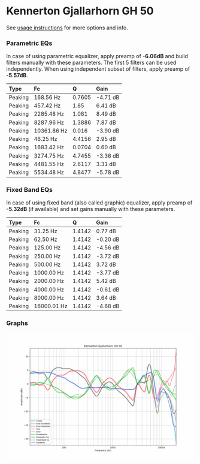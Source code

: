 # Kennerton Gjallarhorn GH 50
See [usage instructions](https://github.com/jaakkopasanen/AutoEq#usage) for more options and info.

### Parametric EQs
In case of using parametric equalizer, apply preamp of **-6.06dB** and build filters manually
with these parameters. The first 5 filters can be used independently.
When using independent subset of filters, apply preamp of **-5.57dB**.

| Type    | Fc          |      Q | Gain     |
|:--------|:------------|:-------|:---------|
| Peaking | 168.56 Hz   | 0.7605 | -4.71 dB |
| Peaking | 457.42 Hz   | 1.85   | 6.41 dB  |
| Peaking | 2285.48 Hz  | 1.081  | 8.49 dB  |
| Peaking | 8287.96 Hz  | 1.3886 | 7.87 dB  |
| Peaking | 10361.86 Hz | 0.016  | -3.90 dB |
| Peaking | 46.25 Hz    | 4.4156 | 2.95 dB  |
| Peaking | 1683.42 Hz  | 0.0704 | 0.60 dB  |
| Peaking | 3274.75 Hz  | 4.7455 | -3.36 dB |
| Peaking | 4481.55 Hz  | 2.6117 | 3.31 dB  |
| Peaking | 5534.48 Hz  | 4.8477 | -5.78 dB |

### Fixed Band EQs
In case of using fixed band (also called graphic) equalizer, apply preamp of **-5.32dB**
(if available) and set gains manually with these parameters.

| Type    | Fc          |      Q | Gain     |
|:--------|:------------|:-------|:---------|
| Peaking | 31.25 Hz    | 1.4142 | 0.77 dB  |
| Peaking | 62.50 Hz    | 1.4142 | -0.20 dB |
| Peaking | 125.00 Hz   | 1.4142 | -4.56 dB |
| Peaking | 250.00 Hz   | 1.4142 | -3.72 dB |
| Peaking | 500.00 Hz   | 1.4142 | 3.72 dB  |
| Peaking | 1000.00 Hz  | 1.4142 | -3.77 dB |
| Peaking | 2000.00 Hz  | 1.4142 | 5.42 dB  |
| Peaking | 4000.00 Hz  | 1.4142 | -0.61 dB |
| Peaking | 8000.00 Hz  | 1.4142 | 3.64 dB  |
| Peaking | 16000.01 Hz | 1.4142 | -4.68 dB |

### Graphs
![](./Kennerton%20Gjallarhorn%20GH%2050.png)
